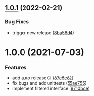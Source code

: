 ## [1.0.1](https://github.com/node-casbin/redis-adapter/compare/v1.0.0...v1.0.1) (2022-02-21)


### Bug Fixes

* trigger new release ([8ba58d4](https://github.com/node-casbin/redis-adapter/commit/8ba58d44b605792e2e7ba4aa902ac42056e3ccae))

# 1.0.0 (2021-07-03)


### Features

* add auto release CI ([87e5e82](https://github.com/node-casbin/redis-adapter/commit/87e5e82965a27d6bdcc73919c278edde171a41af))
* fix bugs and add unittests ([55ae755](https://github.com/node-casbin/redis-adapter/commit/55ae755bbde8c103f05725128af5fcec2db2bf5e))
* implement filtered interface ([9710bce](https://github.com/node-casbin/redis-adapter/commit/9710bcec9d507458604e471f2e5b4de99fe5bfb2))
